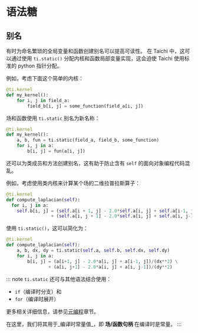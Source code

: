 # 语法糖

## 别名

有时为命名繁琐的全局变量和函数创建别名可以提高可读性。 在 Taichi 中，这可以通过使用 `ti.static()` 分配内核和函数局部变量实现，这会迫使 Taichi 使用标准的 python 指针分配。

例如，考虑下面这个简单的内核：

```python
@ti.kernel
def my_kernel():
    for i, j in field_a:
        field_b[i, j] = some_function(field_a[i, j])
```

场和函数使用 `ti.static` 别名为新名称：

```python {3}
@ti.kernel
def my_kernel():
    a, b, fun = ti.static(field_a, field_b, some_function)
    for i, j in a:
        b[i, j] = fun(a[i, j])
```

还可以为类成员和方法创建别名，这有助于防止含有 `self` 的面向对象编程代码混乱。

例如，考虑使用类内核来计算某个场的二维拉普拉斯算子：

```python
@ti.kernel
def compute_laplacian(self):
  for i, j in a:
    self.b[i, j] = (self.a[i + 1, j] - 2.0*self.a[i, j] + self.a[i-1, j])/(self.dx**2) \
                 + (self.a[i, j + 1] - 2.0*self.a[i, j] + self.a[i, j-1])/(self.dy**2)
```

使用 `ti.static()`，这可以简化为：

```python {3-6}
@ti.kernel
def compute_laplacian(self):
    a, b, dx, dy = ti.static(self.a, self.b, self.dx, self.dy)
    for i, j in a:
        b[i, j] = (a[i+1, j] - 2.0*a[i, j] + a[i-1, j])/(dx**2) \
                + (a[i, j+1] - 2.0*a[i, j] + a[i, j-1])/(dy**2)
```

::: note
`ti.static` 还可与其他语法结合使用：

- `if`（编译时分支）和
- `for`（编译时展开）

更多相关详细信息，请参见[元编程](./meta.md)章节。

在这里，我们将其用于_编译时常量值_，即 **场/函数句柄** 在编译时是常量。
:::

